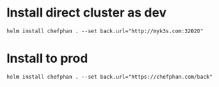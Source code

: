 # Install direct cluster as dev
```
helm install chefphan . --set back.url="http://myk3s.com:32020"
```

# Install to prod
```
helm install chefphan . --set back.url="https://chefphan.com/back"
```